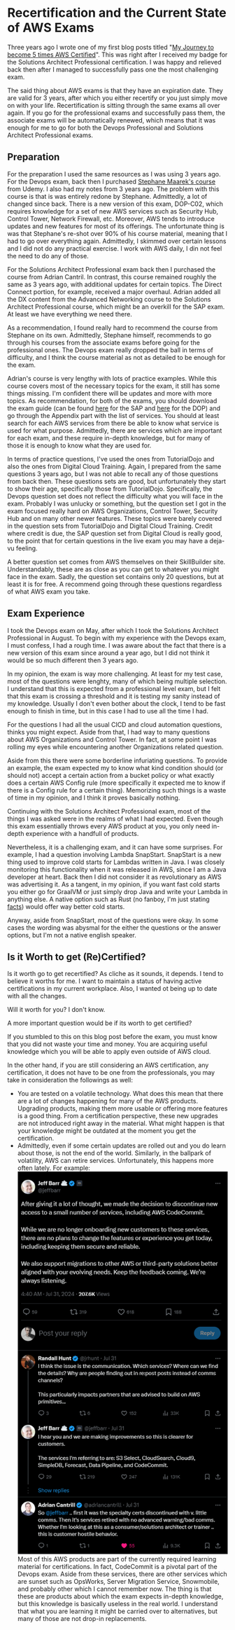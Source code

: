 # Recertification and the Current State of AWS Exams

Three years ago I wrote one of my first blog posts titled "[My Journey to become 5 times AWS Certified](https://ervinszilagyi.dev/articles/my-journey-to-become-5-times-aws-certified.html)". This was right after I received my badge for the Solutions Architect Professional certification. I was happy and relieved back then after I managed to successfully pass one the most challenging exam.

The said thing about AWS exams is that they have an expiration date. They are valid for 3 years, after which you either recertify or you just simply move on with your life. Recertification is sitting through the same exams all over again. If you go for the professional exams and successfully pass them, the associate exams will be automatically renewed, which means that it was enough for me to go for both the Devops Professional and Solutions Architect Professional exams.

## Preparation

For the preparation I used the same resources as I was using 3 years ago. For the Devops exam, back then I purchased [Stephane Maarek's course](https://www.udemy.com/course/aws-certified-devops-engineer-professional-hands-on) from Udemy. I also had my notes from 3 years ago. The problem with this course is that is was entirely redone by Stephane. Admittedly, a lot of changed since back. There is a new version of this exam, DOP-C02, which requires knowledge for a set of new AWS services such as Security Hub, Control Tower, Network Firewall, etc. Moreover, AWS tends to introduce updates and new features for most of its offerings. The unfortunate thing is was that Stephane's re-shot over 90% of his course material, meaning that I had to go over everything again. Admittedly, I skimmed over certain lessons and I did not do any practical exercise. I work with AWS daily, I din not feel the need to do any of those.

For the Solutions Architect Professional exam back then I purchased the course from Adrian Cantril. In contrast, this course remained roughly the same as 3 years ago, with additional updates for certain topics. The Direct Connect portion, for example, received a major overhaul. Adrian added all the DX content from the Advanced Networking course to the Solutions Architect Professional course, which might be an overkill for the SAP exam. At least we have everything we need there.

As a recommendation, I found really hard to recommend the course from Stephane on its own. Admittedly, Stephane himself, recommends to go through his courses from the associate exams before going for the professional ones. The Devops exam really dropped the ball in terms of difficulty, and I think the course material as not as detailed to be enough for the exam.

Adrian's course is very lengthy with lots of practice examples. While this course covers most of the necessary topics for the exam, it still has some things missing. I'm confident there will be updates and more with more topics. As recommendation, for both of the exams, you should download the exam guide (can be found [here](https://d1.awsstatic.com/training-and-certification/docs-sa-pro/AWS-Certified-Solutions-Architect-Professional_Exam-Guide.pdf) for the SAP and [here](https://d1.awsstatic.com/training-and-certification/docs-devops-pro/AWS-Certified-DevOps-Engineer-Professional_Exam-Guide.pdf) for the DOP) and go through the Appendix part with the list of services. You should at least search for each AWS services from there be able to know what service is used for what purpose. Admittedly, there are services which are important for each exam, and these require in-depth knowledge, but for many of those it is enough to know what they are used for.

In terms of practice questions, I've used the ones from TutorialDojo and also the ones from Digital Cloud Training. Again, I prepared from the same questions 3 years ago, but I was not able to recall any of those questions from back then. These questions sets are good, but unfortunately they start to show their age, specifically those from TutorialDojo. Specifically, the Devops question set does not reflect the difficulty what you will face in the exam. Probably I was unlucky or something, but the question set I got in the exam focused really hard on AWS Organizations, Control Tower, Security Hub and on many other newer features. These topics were barely covered in the question sets from TutorialDojo and Digital Cloud Training. Credit where credit is due, the SAP question set from Digital Cloud is really good, to the point that for certain questions in the live exam you may have a deja-vu feeling.

A better question set comes from AWS themselves on their SkillBuilder site. Understandably, these are as close as you can get to whatever you might face in the exam. Sadly, the question set contains only 20 questions, but at least it is for free. A recommend going through these questions regardless of what AWS exam you take.

## Exam Experience

I took the Devops exam on May, after which I took the Solutions Architect Professional in August. To begin with my experience with the Devops exam, I must confess, I had a rough time. I was aware about the fact that there is a new version of this exam since around a year ago, but I did not think it would be so much different then 3 years ago.

In my opinion, the exam is way more challenging. At least for my test case, most of the questions were lenghty, many of which being multiple selection. I understand that this is expected from a professional level exam, but I felt that this exam is crossing a threshold and it is testing my sanity instead of my knowledge. Usually I don't even bother about the clock, I tend to be fast enough to finish in time, but in this case I had to use all the time I had. 

For the questions I had all the usual CICD and cloud automation questions, thinks you might expect. Aside from that, I had way to many questions about AWS Organizations and Control Tower. In fact, at some point I was rolling my eyes while encountering another Organizations related question.

Aside from this there were some borderline infuriating questions. To provide an example, the exam expected my to know what kind condition should (or should not) accept a certain action from a bucket policy or what exactly does a certain AWS Config rule (more specifically it expected me to know if there is a Config rule for a certain thing). Memorizing such things is a waste of time in my opinion, and I think it proves basically nothing.

Continuing with the Solutions Architect Professional exam, most of the things I was asked were in the realms of what I had expected. Even though this exam essentially throws every AWS product at you, you only need in-depth experience with a handfull of products. 

Nevertheless, it is a challenging exam, and it can have some surprises. For example, I had a question involving Lambda SnapStart. SnapStart is a new thing used to improve cold starts for Lambdas written in Java. I was closely monitoring this functionality when it was released in AWS, since I am a Java developer at heart. Back then I did not consider it as revolutionary as AWS was advertising it. As a tangent, in my opinion, if you want fast cold starts you either go for GraalVM or just simply drop Java and write your Lambda in anything else. A native option such as Rust (no fanboy, I'm just stating [facts](https://maxday.github.io/lambda-perf/)) would offer way better cold starts.

Anyway, aside from SnapStart, most of the questions were okay. In some cases the wording was abysmal for the either the questions or the answer options, but I'm not a native english speaker.

## Is it Worth to get (Re)Certified?

Is it worth go to get recertified? As cliche as it sounds, it depends. I tend to believe it worths for me. I want to maintain a status of having active certifications in my current workplace. Also, I wanted ot being up to date with all the changes.

Will it worth for you? I don't know.

A more important question would be if its worth to get certified?

If you stumbled to this on this blog post before the exam, you must know that you did not waste your time and money. You are acquiring useful knowledge which you will be able to apply even outside of AWS cloud.

In the other hand, if you are still considering an AWS certification, any certification, it does not have to be one from the professionals, you may take in consideration the followings as well:
- You are tested on a volatile technology. What does this mean that there are a lot of changes happening for many of the AWS products. Upgrading products, making them more usable or offering more features is a good thing. From a certification perspective, these new upgrades are not introduced right away in the material. What might happen is that your knowledge might be outdated at the moment you get the certification. 
- Admittedly, even if some certain updates are rolled out and you do learn about those, is not the end of the world. Similarly, in the ballpark of volatility, AWS can retire services. Unfortunately, this happens more often lately. For example:
![Jeff Bar Tweet about retiring AWS products](img-recertification-and-the-current-state-aws-exams/jeff-bar-tweet.png)
Most of this AWS products are part of the currently required learning material for certifications. In fact, CodeCommit is a pivotal part of the Devops exam. Aside from these services, there are other services which are sunset such as OpsWorks, Server Migration Service, Snowmobile, and probably other which I cannot remember now. The thing is that these are products about which the exam expects in-depth knowledge, but this knowledge is basically useless in the real world. I understand that what you are learning it might be carried over to alternatives, but many of those are not drop-in replacements.

